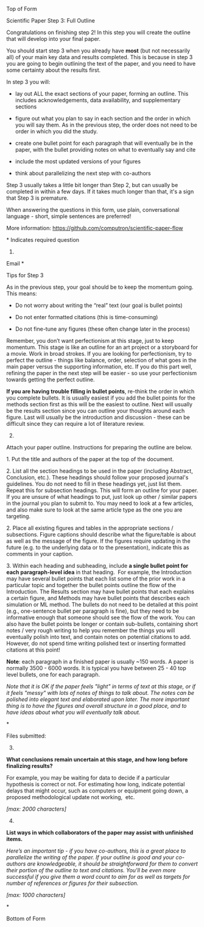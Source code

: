 Top of Form

Scientific Paper Step 3: Full Outline

Congratulations on finishing step 2! In this step you will create the
outline that will develop into your final paper.

You should start step 3 when you already have **most** (but not
necessarily all) of your main key data and results completed. This is
because in step 3 you are going to begin outlining the text of the
paper, and you need to have some certainty about the results first.

In step 3 you will:

-   lay out ALL the exact sections of your paper, forming an outline.
    This includes acknowledgements, data availability, and supplementary
    sections

-   figure out what you plan to say in each section and the order in
    which you will say them. As in the previous step, the order does not
    need to be order in which you did the study.

-   create one bullet point for each paragraph that will eventually be
    in the paper, with the bullet providing notes on what to eventually
    say and cite

-   include the most updated versions of your figures

-   think about parallelizing the next step with co-authors

Step 3 usually takes a little bit longer than Step 2, but can usually be
completed in within a few days. If it takes much longer than that, it's
a sign that Step 3 is premature. 

When answering the questions in this form, use plain, conversational
language - short, simple sentences are preferred!

More information: https://github.com/computron/scientific-paper-flow

\* Indicates required question

1.

Email \*

Tips for Step 3

As in the previous step, your goal should be to keep the momentum going.
This means:

-   Do not worry about writing the “real” text (our goal is
    bullet points)

-   Do not enter formatted citations (this is time-consuming)

-   Do not fine-tune any figures (these often change later in
    the process)

Remember, you don’t want perfectionism at this stage, just to keep
momentum. This stage is like an outline for an art project or a
storyboard for a movie. Work in broad strokes. If you are looking for
perfectionism, try to perfect the outline - things like balance, order,
selection of what goes in the main paper versus the supporting
information, etc. If you do this part well, refining the paper in the
next step will be easier - so use your perfectionism towards getting the
perfect outline. 

**If you are having trouble filling in bullet points**, re-think the
order in which you complete bullets. It is usually easiest if you add
the bullet points for the methods section first as this will be the
easiest to outline. Next will usually be the results section since you
can outline your thoughts around each figure. Last will usually be the
introduction and discussion - these can be difficult since they can
require a lot of literature review.

2.

Attach your paper outline. Instructions for preparing the outline are
below.

1\. Put the title and authors of the paper at the top of the document.

2. List all the section headings to be used in the paper (including
Abstract, Conclusion, etc.). These headings should follow your proposed
journal's guidelines. You do not need to fill in these headings yet,
just list them. Repeat this for subsection headings. This will form an
outline for your paper. If you are unsure of what headings to put, just
look up other / similar papers in the journal you plan to submit to. You
may need to look at a few articles, and also make sure to look at the
same article type as the one you are targeting.

2. Place all existing figures and tables in the appropriate sections /
subsections. Figure captions should describe what the figure/table is
about as well as the message of the figure. If the figures require
updating in the future (e.g. to the underlying data or to the
presentation), indicate this as comments in your caption.

3\. Within each heading and subheading, include **a single bullet point
for each paragraph-level idea** in that heading.  For example, the
Introduction may have several bullet points that each list some of the
prior work in a particular topic and together the bullet points outline
the flow of the Introduction. The Results section may have bullet points
that each explains a certain figure, and Methods may have bullet points
that describes each simulation or ML method. The bullets do not need to
be detailed at this point (e.g., one-sentence bullet per paragraph is
fine), but they need to be informative enough that someone should see
the flow of the work. You can also have the bullet points be longer or
contain sub-bullets, containing short notes / very rough writing to help
you remember the things you will eventually polish into text, and
contain notes on potential citations to add. However, do not spend time
writing polished text or inserting formatted citations at this point!

**Note**: each paragraph in a finished paper is usually \~150 words. A
paper is normally 3500 - 6000 words. It is typical you have between 25 -
40 top level bullets, one for each paragraph.

*Note that it is OK if the paper feels "light" in terms of text at this
stage, or if it feels "messy" with lots of notes of things to talk
about. The notes can be polished into elegant text and elaborated upon
later. The more important thing is to have the figures and overall
structure in a good place, and to have ideas about what you will
eventually talk about.*

\*

Files submitted:

3.

**What conclusions remain uncertain at this stage, and how long before
finalizing results?**

For example, you may be waiting for data to decide if a particular
hypothesis is correct or not. For estimating how long, indicate
potential delays that might occur, such as computers or equipment going
down, a proposed methodological update not working,  etc.

*\[max: 2000 characters\]*

4.

**List ways in which collaborators of the paper may assist with
unfinished items.**

*Here’s an important tip - if you have co-authors, this is a great place
to parallelize the writing of the paper. If your outline is good and
your co-authors are knowledgeable, it should be straightforward for them
to convert their portion of the outline to text and citations. You'll be
even more successful if you give them a word count to aim for as well as
targets for number of references or figures for their subsection.*

*\[max: 1000 characters\]*

\*

Bottom of Form
